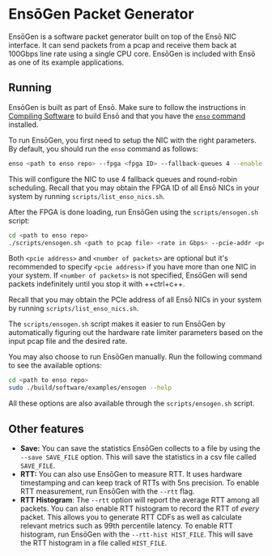 # EnsōGen Packet Generator

EnsōGen is a software packet generator built on top of the Ensō NIC interface. It can send packets from a pcap and receive them back at 100Gbps line rate using a single CPU core. EnsōGen is included with Ensō as one of its example applications.

## Running

EnsōGen is built as part of Ensō. Make sure to follow the instructions in [Compiling Software](compiling_software.md) to build Ensō and that you have the [`enso` command](running.md#installing-enso-script) installed.

To run EnsōGen, you first need to setup the NIC with the right parameters. By default, you should run the `enso` command as follows:
    
```bash
enso <path to enso repo> --fpga <fpga ID> --fallback-queues 4 --enable-rr
```

This will configure the NIC to use 4 fallback queues and round-robin scheduling. Recall that you may obtain the FPGA ID of all Ensō NICs in your system by running `scripts/list_enso_nics.sh`.

After the FPGA is done loading, run EnsōGen using the `scripts/ensogen.sh` script:

```bash
cd <path to enso repo>
./scripts/ensogen.sh <path to pcap file> <rate in Gbps> --pcie-addr <pcie address> --count <number of packets>
```

Both `<pcie address>` and `<number of packets>` are optional but it's recommended to specify `<pcie address>` if you have more than one NIC in your system. If `<number of packets>` is not specified, EnsōGen will send packets indefinitely until you stop it with ++ctrl+c++.

Recall that you may obtain the PCIe address of all Ensō NICs in your system by running `scripts/list_enso_nics.sh`.

The `scripts/ensogen.sh` script makes it easier to run EnsōGen by automatically figuring out the hardware rate limiter parameters based on the input pcap file and the desired rate. 

You may also choose to run EnsōGen manually. Run the following command to see the available options:

```bash
cd <path to enso repo>
sudo ./build/software/examples/ensogen --help
```

All these options are also available through the `scripts/ensogen.sh` script.

## Other features

- **Save:** You can save the statistics EnsōGen collects to a file by using the `--save SAVE_FILE` option. This will save the statistics in a csv file called `SAVE_FILE`.
- **RTT:** You can also use EnsōGen to measure RTT. It uses hardware timestamping and can keep track of RTTs with 5ns precision. To enable RTT measurement, run EnsōGen with the `--rtt` flag.
- **RTT Histogram**: The `--rtt` option will report the average RTT among all packets. You can also enable RTT histogram to record the RTT of *every* packet. This allows you to generate RTT CDFs as well as calculate relevant metrics such as 99th percentile latency. To enable RTT histogram, run EnsōGen with the `--rtt-hist HIST_FILE`. This will save the RTT histogram in a file called `HIST_FILE`.
